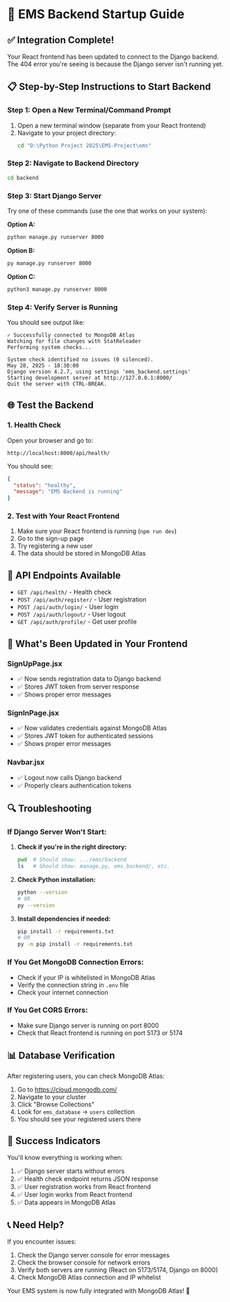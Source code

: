 # 🚀 EMS Backend Startup Guide

## ✅ **Integration Complete!**

Your React frontend has been updated to connect to the Django backend. The 404 error you're seeing is because the Django server isn't running yet.

## 📋 **Step-by-Step Instructions to Start Backend**

### **Step 1: Open a New Terminal/Command Prompt**
1. Open a new terminal window (separate from your React frontend)
2. Navigate to your project directory:
   ```bash
   cd "D:\Python Project 2025\EMS-Project\ems"
   ```

### **Step 2: Navigate to Backend Directory**
```bash
cd backend
```

### **Step 3: Start Django Server**
Try one of these commands (use the one that works on your system):

**Option A:**
```bash
python manage.py runserver 8000
```

**Option B:**
```bash
py manage.py runserver 8000
```

**Option C:**
```bash
python3 manage.py runserver 8000
```

### **Step 4: Verify Server is Running**
You should see output like:
```
✓ Successfully connected to MongoDB Atlas
Watching for file changes with StatReloader
Performing system checks...

System check identified no issues (0 silenced).
May 28, 2025 - 18:30:00
Django version 4.2.7, using settings 'ems_backend.settings'
Starting development server at http://127.0.0.1:8000/
Quit the server with CTRL-BREAK.
```

## 🌐 **Test the Backend**

### **1. Health Check**
Open your browser and go to:
```
http://localhost:8000/api/health/
```

You should see:
```json
{
  "status": "healthy",
  "message": "EMS Backend is running"
}
```

### **2. Test with Your React Frontend**
1. Make sure your React frontend is running (`npm run dev`)
2. Go to the sign-up page
3. Try registering a new user
4. The data should be stored in MongoDB Atlas

## 🔧 **API Endpoints Available**

- `GET /api/health/` - Health check
- `POST /api/auth/register/` - User registration
- `POST /api/auth/login/` - User login
- `POST /api/auth/logout/` - User logout
- `GET /api/auth/profile/` - Get user profile

## 🎯 **What's Been Updated in Your Frontend**

### **SignUpPage.jsx**
- ✅ Now sends registration data to Django backend
- ✅ Stores JWT token from server response
- ✅ Shows proper error messages

### **SignInPage.jsx**
- ✅ Now validates credentials against MongoDB Atlas
- ✅ Stores JWT token for authenticated sessions
- ✅ Shows proper error messages

### **Navbar.jsx**
- ✅ Logout now calls Django backend
- ✅ Properly clears authentication tokens

## 🔍 **Troubleshooting**

### **If Django Server Won't Start:**

1. **Check if you're in the right directory:**
   ```bash
   pwd  # Should show: .../ems/backend
   ls   # Should show: manage.py, ems_backend/, etc.
   ```

2. **Check Python installation:**
   ```bash
   python --version
   # OR
   py --version
   ```

3. **Install dependencies if needed:**
   ```bash
   pip install -r requirements.txt
   # OR
   py -m pip install -r requirements.txt
   ```

### **If You Get MongoDB Connection Errors:**
- Check if your IP is whitelisted in MongoDB Atlas
- Verify the connection string in `.env` file
- Check your internet connection

### **If You Get CORS Errors:**
- Make sure Django server is running on port 8000
- Check that React frontend is running on port 5173 or 5174

## 📊 **Database Verification**

After registering users, you can check MongoDB Atlas:
1. Go to https://cloud.mongodb.com/
2. Navigate to your cluster
3. Click "Browse Collections"
4. Look for `ems_database` → `users` collection
5. You should see your registered users there

## 🎉 **Success Indicators**

You'll know everything is working when:
1. ✅ Django server starts without errors
2. ✅ Health check endpoint returns JSON response
3. ✅ User registration works from React frontend
4. ✅ User login works from React frontend
5. ✅ Data appears in MongoDB Atlas

## 📞 **Need Help?**

If you encounter issues:
1. Check the Django server console for error messages
2. Check the browser console for network errors
3. Verify both servers are running (React on 5173/5174, Django on 8000)
4. Check MongoDB Atlas connection and IP whitelist

Your EMS system is now fully integrated with MongoDB Atlas! 🎉
